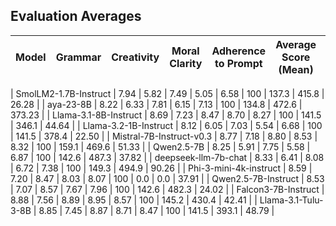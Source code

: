 ## Evaluation Averages

| Model | Grammar | Creativity | Moral Clarity | Adherence to Prompt | Average Score (Mean) | Count | Avg Input Tokens | Avg Output Tokens | Avg Inference Time (s) |
|-------|---------|------------|---------------|---------------------|----------------------|-------|------------------|-------------------|------------------------|

| SmolLM2-1.7B-Instruct | 7.94 | 5.82 | 7.49 | 5.05 | 6.58 | 100 | 137.3 | 415.8 | 26.28 |
| aya-23-8B | 8.22 | 6.33 | 7.81 | 6.15 | 7.13 | 100 | 134.8 | 472.6 | 373.23 |
| Llama-3.1-8B-Instruct | 8.69 | 7.23 | 8.47 | 8.70 | 8.27 | 100 | 141.5 | 346.1 | 44.64 |
| Llama-3.2-1B-Instruct | 8.12 | 6.05 | 7.03 | 5.54 | 6.68 | 100 | 141.5 | 378.4 | 22.50 |
| Mistral-7B-Instruct-v0.3 | 8.77 | 7.18 | 8.80 | 8.53 | 8.32 | 100 | 159.1 | 469.6 | 51.33 |
| Qwen2.5-7B | 8.25 | 5.91 | 7.75 | 5.58 | 6.87 | 100 | 142.6 | 487.3 | 37.82 |
| deepseek-llm-7b-chat | 8.33 | 6.41 | 8.08 | 6.72 | 7.38 | 100 | 149.3 | 494.9 | 90.26 |
| Phi-3-mini-4k-instruct  | 8.59 | 7.20 | 8.47 | 8.03 | 8.07 | 100 | 0.0 | 0.0 | 37.91 |
| Qwen2.5-7B-Instruct | 8.53 | 7.07 | 8.57 | 7.67 | 7.96 | 100 | 142.6 | 482.3 | 24.02 |
| Falcon3-7B-Instruct | 8.88 | 7.56 | 8.89 | 8.95 | 8.57 | 100 | 145.2 | 430.4 | 42.41 |
| Llama-3.1-Tulu-3-8B | 8.85 | 7.45 | 8.87 | 8.71 | 8.47 | 100 | 141.5 | 393.1 | 48.79 |